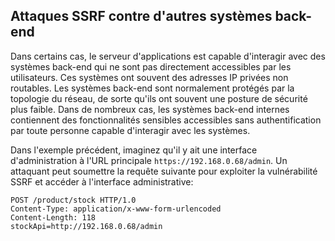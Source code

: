 Attaques SSRF contre d'autres systèmes back-end
-----------------------------------------------

Dans certains cas, le serveur d'applications est capable d'interagir avec des systèmes back-end qui ne sont pas directement accessibles par les utilisateurs. Ces systèmes ont souvent des adresses IP privées non routables. Les systèmes back-end sont normalement protégés par la topologie du réseau, de sorte qu'ils ont souvent une posture de sécurité plus faible. Dans de nombreux cas, les systèmes back-end internes contiennent des fonctionnalités sensibles accessibles sans authentification par toute personne capable d'interagir avec les systèmes.

Dans l'exemple précédent, imaginez qu'il y ait une interface d'administration à l'URL principale `https://192.168.0.68/admin`. Un attaquant peut soumettre la requête suivante pour exploiter la vulnérabilité SSRF et accéder à l'interface administrative:

```
POST /product/stock HTTP/1.0 
Content-Type: application/x-www-form-urlencoded 
Content-Length: 118 
stockApi=http://192.168.0.68/admin
```

